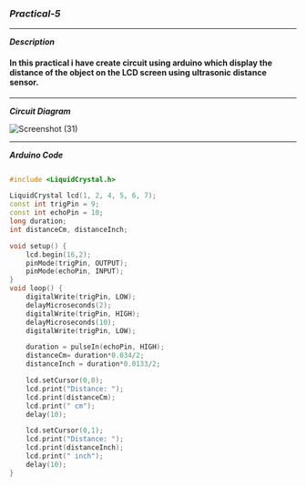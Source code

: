 ### **_Practical-5_**

<hr>

**_Description_**

#### In this practical i have create circuit using arduino which display the distance of the object on the LCD screen using ultrasonic distance sensor.

<hr>

**_Circuit Diagram_**

![Screenshot (31)](https://github.com/purvjoshi04/Curriculum-Codes/assets/101319136/f291641e-c73f-4d41-a283-bff2f6c9b0f9)

<hr>

**_Arduino Code_**

```cpp

#include <LiquidCrystal.h>

LiquidCrystal lcd(1, 2, 4, 5, 6, 7);
const int trigPin = 9;
const int echoPin = 10;
long duration;
int distanceCm, distanceInch;

void setup() {
    lcd.begin(16,2);
    pinMode(trigPin, OUTPUT);
    pinMode(echoPin, INPUT);
}
void loop() {
    digitalWrite(trigPin, LOW);
    delayMicroseconds(2);
    digitalWrite(trigPin, HIGH);
    delayMicroseconds(10);
    digitalWrite(trigPin, LOW);

    duration = pulseIn(echoPin, HIGH);
    distanceCm= duration*0.034/2;
    distanceInch = duration*0.0133/2;

    lcd.setCursor(0,0);
    lcd.print("Distance: ");
    lcd.print(distanceCm);
    lcd.print(" cm");
    delay(10);

    lcd.setCursor(0,1);
    lcd.print("Distance: ");
    lcd.print(distanceInch);
    lcd.print(" inch");
    delay(10);
}

```
